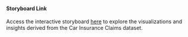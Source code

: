#### Storyboard Link
Access the interactive storyboard [here](https://public.tableau.com/app/profile/deviloper/viz/CarInsuranceClaim_16750147944280/CarInsuranceClaims) to explore the visualizations and insights derived from the Car Insurance Claims dataset.

